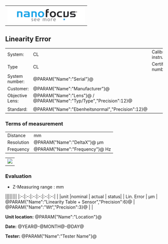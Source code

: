 <!--   EvalAlgoName=NF_NED_MScan_Abnahme_LIN_LS -->


||
|-:|
|![](logo.png)|

 
 

## Linearity Error 

 


|||||
|-|-|-|-|
|System: |  CL |Calibration instruction:| VDI/VDE 2655 Part 1.2|
|Type|   CL | Certificate number: |@PARAM{"Name":"Serial"}@-@YEAR@@MONTH@@DAY@|
|System number:| @PARAM{"Name":"Serial"}@|||
|Customer:| @PARAM{"Name":"Manufacturer"}@|||
|Objective Lens: |@PARAM{"Name":"Lens"}@  /  @PARAM{"Name":"Typ/Type","Precision":12}@ |||
| |  |||
|Standard: |@PARAM{"Name":"Ebenheitsnormal","Precision":12}@|||

### Terms of measurement 

|||
|-|-|
|Distance| <span id="distance"> </span>  mm|
|Resolution|@PARAM{"Name":"DeltaX"}@ µm|
|Frequency| @PARAM{"Name":"Frequency"}@ Hz|
 

 || 
|:-:|
|![](Linearity_LS.svg)|


### Evaluation

* Z-Measuring range :   <span id="zrange"> </span> mm

||||||||
|:-:|:-:|:-:|:-:|:-:|:-:|
| |unit   |nominal   |  actual  | status|
| Lin. Error     | µm | @PARAM{"Name":"Linearity Table + Sensor","Precision":6}@ |  @PARAM{"Name":"Wt","Precision":3}@ | <span id="control">  </span>|
 

__Unit location:__ @PARAM{"Name":"Location"}@

__Date:__ @YEAR@-@MONTH@-@DAY@ 

__Tester:__ @PARAM{"Name":"Tester Name"}@


 

<div id="sumresults">  </div>

<script>

var PARAM = @PJSON{"Set":0}@;
var META = @MJSON{"Set":0}@;
 
 

var value =   @PARAM{"Name":"Wt","Precision":3}@;
var nominal = @PARAM{"Name":"Linearity Table + Sensor","Precision":6}@;
var status =""; 

if(value < nominal) 
{
document.getElementById("control").innerHTML = "Ok";
status ="Ok";
}
else
{
document.getElementById("control").innerHTML = "not Ok";
status ="not OK";
}



document.getElementById("zrange").innerHTML = (@PARAM{"Name":"Maximum Height"}@ - @PARAM{"Name":"Minimum Height"}@) /1000;

document.getElementById("distance").innerHTML = @PARAM{"Name":"LengthX","Precision":5}@ / 1000;






var Result = {"value":0,"nominal":0,"status":"","timestamp":0};

Result["value"] = value;
Result["nominal"] = nominal;
Result["status"] = status;
Result["timestamp"] = Date.now();
sessionStorage.setItem(document.title+"Result", JSON.stringify(Result));




</script>


 